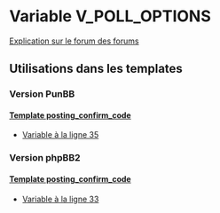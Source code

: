 # Variable V_POLL_OPTIONS
[Explication sur le forum des forums](http://forum.forumactif.com/t294113-listing-des-variables#V_POLL_OPTIONS)
## Utilisations dans les templates
### Version PunBB
#### [Template posting_confirm_code](punbb/posting_confirm_code.md)
* [Variable à la ligne 35](../punbb/posting_confirm_code.tpl#L35)
### Version phpBB2
#### [Template posting_confirm_code](subsilver/posting_confirm_code.md)
* [Variable à la ligne 33](../subsilver/posting_confirm_code.tpl#L33)